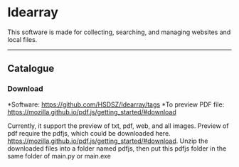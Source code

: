 # **Idearray**
This software is made for collecting, searching, and managing websites and local files.
****
## Catalogue
### Download
*Software: https://github.com/HSDSZ/Idearray/tags
*To preview PDF file:  https://mozilla.github.io/pdf.js/getting_started/#download

Currently, it support the preview of txt, pdf, web, and all images.
Preview of pdf require the pdfjs, which could be downloaded here. https://mozilla.github.io/pdf.js/getting_started/#download. Unzip the downloaded files into a folder named pdfjs, then put this pdfjs folder in the same folder of main.py or main.exe
